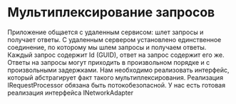 ﻿# Мультиплексирование запросов

Приложение общается с удаленным сервисом: шлет запросы и получает ответы. 
С удаленным сервером установлено единственное соединение, по которому мы шлем запросы и получаем ответы.
Каждый запрос содержит Id (GUID), ответ на запрос содержит его же. 
Ответы на запросы могут приходить в произвольном порядке и с произвольными задержками. 
Нам необходимо реализовать интерфейс, который абстрагирует факт такого мультиплексирования. 
Реализация IRequestProcessor обязана быть потокобезопасной.
У нас есть готовая реализация интерфейса INetworkAdapter


